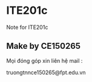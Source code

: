 # ITE201c
Note for ITE201c 
<h2> Make by  CE150265 </h2>
<p> Mọi đóng góp xin liên hệ mail :<p>
<p> truongtnnce150265@fpt.edu.vn</p>
